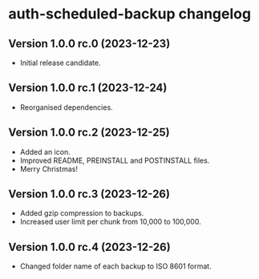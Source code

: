 # auth-scheduled-backup changelog

## Version 1.0.0 rc.0 (2023-12-23)
- Initial release candidate.

## Version 1.0.0 rc.1 (2023-12-24)
- Reorganised dependencies.

## Version 1.0.0 rc.2 (2023-12-25)
- Added an icon.
- Improved README, PREINSTALL and POSTINSTALL files.
- Merry Christmas!

## Version 1.0.0 rc.3 (2023-12-26)
- Added gzip compression to backups.
- Increased user limit per chunk from 10,000 to 100,000.

## Version 1.0.0 rc.4 (2023-12-26)
- Changed folder name of each backup to ISO 8601 format.
